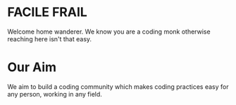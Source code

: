 
# FACILE FRAIL

Welcome home wanderer. We know you are a coding monk otherwise reaching here isn't that easy.


# Our Aim
We aim to build a coding community which makes coding practices easy for any person, working in any field.

